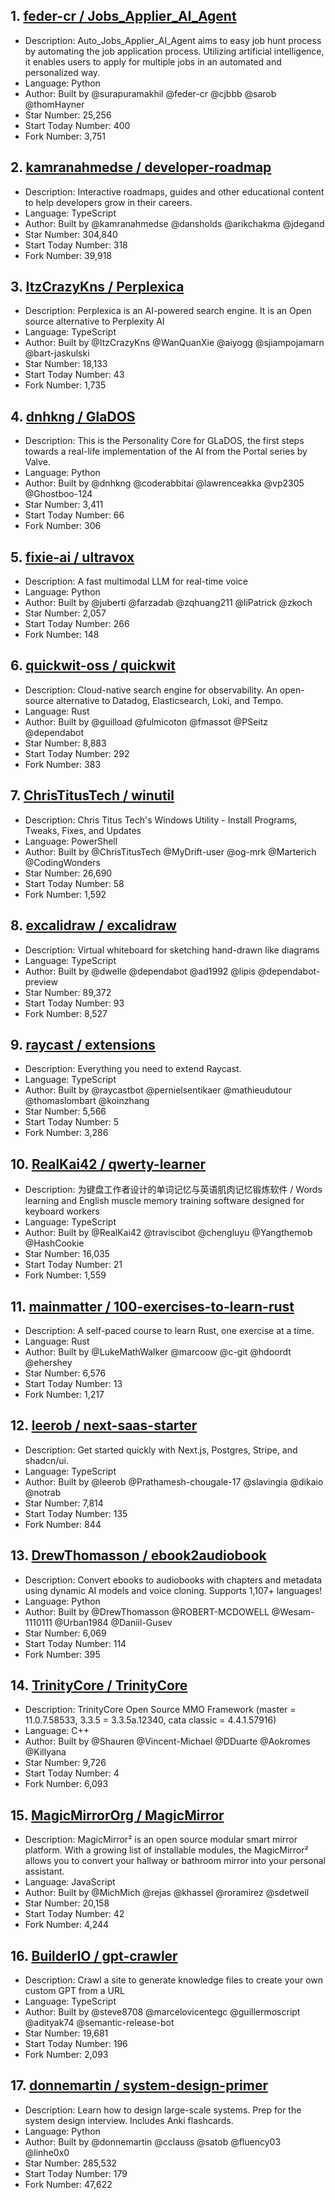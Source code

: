## 1. [feder-cr / Jobs_Applier_AI_Agent](https://github.com/feder-cr/Jobs_Applier_AI_Agent)
- Description: Auto_Jobs_Applier_AI_Agent aims to easy job hunt process by automating the job application process. Utilizing artificial intelligence, it enables users to apply for multiple jobs in an automated and personalized way.
- Language: Python
- Author: Built by @surapuramakhil @feder-cr @cjbbb @sarob @thomHayner
- Star Number: 25,256
- Start Today Number: 400
- Fork Number: 3,751

## 2. [kamranahmedse / developer-roadmap](https://github.com/kamranahmedse/developer-roadmap)
- Description: Interactive roadmaps, guides and other educational content to help developers grow in their careers.
- Language: TypeScript
- Author: Built by @kamranahmedse @dansholds @arikchakma @jdegand
- Star Number: 304,840
- Start Today Number: 318
- Fork Number: 39,918

## 3. [ItzCrazyKns / Perplexica](https://github.com/ItzCrazyKns/Perplexica)
- Description: Perplexica is an AI-powered search engine. It is an Open source alternative to Perplexity AI
- Language: TypeScript
- Author: Built by @ItzCrazyKns @WanQuanXie @aiyogg @sjiampojamarn @bart-jaskulski
- Star Number: 18,133
- Start Today Number: 43
- Fork Number: 1,735

## 4. [dnhkng / GlaDOS](https://github.com/dnhkng/GlaDOS)
- Description: This is the Personality Core for GLaDOS, the first steps towards a real-life implementation of the AI from the Portal series by Valve.
- Language: Python
- Author: Built by @dnhkng @coderabbitai @lawrenceakka @vp2305 @Ghostboo-124
- Star Number: 3,411
- Start Today Number: 66
- Fork Number: 306

## 5. [fixie-ai / ultravox](https://github.com/fixie-ai/ultravox)
- Description: A fast multimodal LLM for real-time voice
- Language: Python
- Author: Built by @juberti @farzadab @zqhuang211 @liPatrick @zkoch
- Star Number: 2,057
- Start Today Number: 266
- Fork Number: 148

## 6. [quickwit-oss / quickwit](https://github.com/quickwit-oss/quickwit)
- Description: Cloud-native search engine for observability. An open-source alternative to Datadog, Elasticsearch, Loki, and Tempo.
- Language: Rust
- Author: Built by @guilload @fulmicoton @fmassot @PSeitz @dependabot
- Star Number: 8,883
- Start Today Number: 292
- Fork Number: 383

## 7. [ChrisTitusTech / winutil](https://github.com/ChrisTitusTech/winutil)
- Description: Chris Titus Tech's Windows Utility - Install Programs, Tweaks, Fixes, and Updates
- Language: PowerShell
- Author: Built by @ChrisTitusTech @MyDrift-user @og-mrk @Marterich @CodingWonders
- Star Number: 26,690
- Start Today Number: 58
- Fork Number: 1,592

## 8. [excalidraw / excalidraw](https://github.com/excalidraw/excalidraw)
- Description: Virtual whiteboard for sketching hand-drawn like diagrams
- Language: TypeScript
- Author: Built by @dwelle @dependabot @ad1992 @lipis @dependabot-preview
- Star Number: 89,372
- Start Today Number: 93
- Fork Number: 8,527

## 9. [raycast / extensions](https://github.com/raycast/extensions)
- Description: Everything you need to extend Raycast.
- Language: TypeScript
- Author: Built by @raycastbot @pernielsentikaer @mathieudutour @thomaslombart @koinzhang
- Star Number: 5,566
- Start Today Number: 5
- Fork Number: 3,286

## 10. [RealKai42 / qwerty-learner](https://github.com/RealKai42/qwerty-learner)
- Description: 为键盘工作者设计的单词记忆与英语肌肉记忆锻炼软件 / Words learning and English muscle memory training software designed for keyboard workers
- Language: TypeScript
- Author: Built by @RealKai42 @traviscibot @chengluyu @Yangthemob @HashCookie
- Star Number: 16,035
- Start Today Number: 21
- Fork Number: 1,559

## 11. [mainmatter / 100-exercises-to-learn-rust](https://github.com/mainmatter/100-exercises-to-learn-rust)
- Description: A self-paced course to learn Rust, one exercise at a time.
- Language: Rust
- Author: Built by @LukeMathWalker @marcoow @c-git @hdoordt @ehershey
- Star Number: 6,576
- Start Today Number: 13
- Fork Number: 1,217

## 12. [leerob / next-saas-starter](https://github.com/leerob/next-saas-starter)
- Description: Get started quickly with Next.js, Postgres, Stripe, and shadcn/ui.
- Language: TypeScript
- Author: Built by @leerob @Prathamesh-chougale-17 @slavingia @dikaio @notrab
- Star Number: 7,814
- Start Today Number: 135
- Fork Number: 844

## 13. [DrewThomasson / ebook2audiobook](https://github.com/DrewThomasson/ebook2audiobook)
- Description: Convert ebooks to audiobooks with chapters and metadata using dynamic AI models and voice cloning. Supports 1,107+ languages!
- Language: Python
- Author: Built by @DrewThomasson @ROBERT-MCDOWELL @Wesam-1110111 @Urban1984 @Daniil-Gusev
- Star Number: 6,069
- Start Today Number: 114
- Fork Number: 395

## 14. [TrinityCore / TrinityCore](https://github.com/TrinityCore/TrinityCore)
- Description: TrinityCore Open Source MMO Framework (master = 11.0.7.58533, 3.3.5 = 3.3.5a.12340, cata classic = 4.4.1.57916)
- Language: C++
- Author: Built by @Shauren @Vincent-Michael @DDuarte @Aokromes @Killyana
- Star Number: 9,726
- Start Today Number: 4
- Fork Number: 6,093

## 15. [MagicMirrorOrg / MagicMirror](https://github.com/MagicMirrorOrg/MagicMirror)
- Description: MagicMirror² is an open source modular smart mirror platform. With a growing list of installable modules, the MagicMirror² allows you to convert your hallway or bathroom mirror into your personal assistant.
- Language: JavaScript
- Author: Built by @MichMich @rejas @khassel @roramirez @sdetweil
- Star Number: 20,158
- Start Today Number: 42
- Fork Number: 4,244

## 16. [BuilderIO / gpt-crawler](https://github.com/BuilderIO/gpt-crawler)
- Description: Crawl a site to generate knowledge files to create your own custom GPT from a URL
- Language: TypeScript
- Author: Built by @steve8708 @marcelovicentegc @guillermoscript @adityak74 @semantic-release-bot
- Star Number: 19,681
- Start Today Number: 196
- Fork Number: 2,093

## 17. [donnemartin / system-design-primer](https://github.com/donnemartin/system-design-primer)
- Description: Learn how to design large-scale systems. Prep for the system design interview. Includes Anki flashcards.
- Language: Python
- Author: Built by @donnemartin @cclauss @satob @fluency03 @linhe0x0
- Star Number: 285,532
- Start Today Number: 179
- Fork Number: 47,622